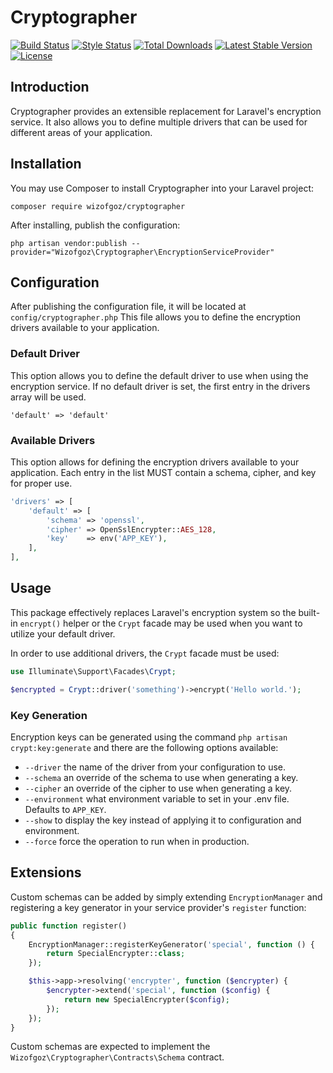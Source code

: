 # Cryptographer
<p>
<a href="https://travis-ci.org/Wizofgoz/Cryptographer"><img src="https://travis-ci.org/Wizofgoz/Cryptographer.svg?branch=master" alt="Build Status"></a>
<a href="https://github.styleci.io/repos/167452628"><img src="https://github.styleci.io/repos/167452628/shield?branch=master" alt="Style Status"></a>
<a href="https://packagist.org/packages/wizofgoz/cryptographer"><img src="https://poser.pugx.org/wizofgoz/cryptographer/downloads" alt="Total Downloads"></a>
<a href="https://packagist.org/packages/wizofgoz/cryptographer"><img src="https://poser.pugx.org/wizofgoz/cryptographer/v/stable.svg" alt="Latest Stable Version"></a>
<a href="https://packagist.org/packages/wizofgoz/cryptographer"><img src="https://poser.pugx.org/wizofgoz/cryptographer/license.svg" alt="License"></a>
</p>

## Introduction
Cryptographer provides an extensible replacement for Laravel's encryption service. It also allows you to define multiple drivers that can be used for different areas of your application.

## Installation
You may use Composer to install Cryptographer into your Laravel project:

`composer require wizofgoz/cryptographer`

After installing, publish the configuration:

`php artisan vendor:publish --provider="Wizofgoz\Cryptographer\EncryptionServiceProvider"`

## Configuration
After publishing the configuration file, it will be located at `config/cryptographer.php` This file allows you to define the encryption drivers available to your application.

### Default Driver
This option allows you to define the default driver to use when using the encryption service. If no default driver is set, the first entry in the drivers array will be used.

`'default' => 'default'`

### Available Drivers
This option allows for defining the encryption drivers available to your application. Each entry in the list MUST contain a schema, cipher, and key for proper use.

```php
'drivers' => [
    'default' => [
        'schema' => 'openssl',
        'cipher' => OpenSslEncrypter::AES_128,
        'key'    => env('APP_KEY'),
    ],
],
```

## Usage
This package effectively replaces Laravel's encryption system so the built-in `encrypt()` helper or the `Crypt` facade may be used when you want to utilize your default driver.

In order to use additional drivers, the `Crypt` facade must be used:

```php
use Illuminate\Support\Facades\Crypt;

$encrypted = Crypt::driver('something')->encrypt('Hello world.');
```

### Key Generation
Encryption keys can be generated using the command `php artisan crypt:key:generate` and there are the following options available:

- `--driver` the name of the driver from your configuration to use.
- `--schema` an override of the schema to use when generating a key.
- `--cipher` an override of the cipher to use when generating a key.
- `--environment` what environment variable to set in your .env file. Defaults to `APP_KEY`.
- `--show` to display the key instead of applying it to configuration and environment.
- `--force` force the operation to run when in production.

## Extensions
Custom schemas can be added by simply extending `EncryptionManager` and registering a key generator in your service provider's `register` function:

```php
public function register()
{
    EncryptionManager::registerKeyGenerator('special', function () {
        return SpecialEncrypter::class;
    });

    $this->app->resolving('encrypter', function ($encrypter) {
        $encrypter->extend('special', function ($config) {
            return new SpecialEncrypter($config);
        });
    });
}
```

Custom schemas are expected to implement the `Wizofgoz\Cryptographer\Contracts\Schema` contract.

